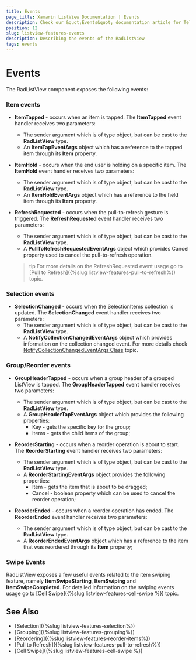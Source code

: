 ```yaml
---
title: Events
page_title: Xamarin ListView Documentation | Events
description: Check our &quot;Events&quot; documentation article for Telerik ListView for Xamarin control.
position: 12
slug: listview-features-events
description: Describing the events of the RadListView
tags: events
---
```


# Events

The RadListView component exposes the following events:

### Item events

* __ItemTapped__ - occurs when an item is tapped. The __ItemTapped__ event handler receives two parameters:
	* The sender argument which is of type object, but can be cast to the __RadListView__ type.
	* An __ItemTapEventArgs__ object which has a reference to the tapped item through its **Item** property.

* __ItemHold__ - occurs when the end user is holding on a specific item. The __ItemHold__ event handler receives two parameters:
	* The sender argument which is of type object, but can be cast to the __RadListView__ type.
	* An __ItemHoldEventArgs__ object which has a reference to the held item through its **Item** property.
	
* __RefreshRequested__ - occurs when the pull-to-refresh gesture is triggered. The __RefreshRequested__ event handler receives two parameters:
	* The sender argument which is of type object, but can be cast to the __RadListView__ type.
	* A __PullToRefreshRequestedEventArgs__ object which provides Cancel property used to cancel the pull-to-refresh operation.
	
	>tip For more details on the RefreshRequested event usage go to [Pull to Refresh]({%slug listview-features-pull-to-refresh%}) topic.

### Selection events

* __SelectionChanged__ - occurs when the SelectionItems collection is updated. The __SelectionChanged__ event handler receives two parameters:
	* The sender argument which is of type object, but can be cast to the __RadListView__ type.
	* A __NotifyCollectionChangedEventArgs__ object which provides information on the collection changed event. For more details check [NotifyCollectionChangedEventArgs Class](https://docs.microsoft.com/en-us/dotnet/api/system.collections.specialized.notifycollectionchangedeventargs) topic.

### Group/Reorder events

* __GroupHeaderTapped__ - occurs when a group header of a grouped ListView is tapped. The __GroupHeaderTapped__ event handler receives two parameters:
	* The sender argument which is of type object, but can be cast to the __RadListView__ type.
	* A __GroupHeaderTapEventArgs__ object which provides the following properties:
		- Key - gets the specific key for the group;
		- Items - gets the child items of the group;

* __ReorderStarting__ - occurs when a reorder operation is about to start. The __ReorderStarting__ event handler receives two parameters:
	* The sender argument which is of type object, but can be cast to the __RadListView__ type.
	* A __ReorderStartingEventArgs__ object provides the following properties:
		- Item - gets the item that is about to be dragged;
		- Cancel - boolean property which can be used to cancel the reorder operation;

* __ReorderEnded__ - occurs when a reorder operation has ended. The __ReorderEnded__ event handler receives two parameters:
	* The sender argument which is of type object, but can be cast to the __RadListView__ type.
	* A __ReorderEndedEventArgs__ object which has a reference to the item that was reordered through its **Item** property;

### Swipe Events

RadListView exposes a few useful events related to the item swiping feature, namely __ItemSwipeStarting__, __ItemSwiping__ and __ItemSwipeCompleted__. For detailed information on the swiping events usage go to [Cell Swipe]({%slug listview-features-cell-swipe %}) topic.	
	
## See Also

 - [Selection]({%slug listview-features-selection%})
 - [Grouping]({%slug listview-features-grouping%})
 - [Reordering]({%slug listview-features-reorder-items%})
 - [Pull to Refresh]({%slug listview-features-pull-to-refresh%})
 - [Cell Swipe]({%slug listview-features-cell-swipe %})
